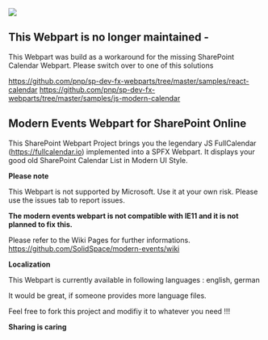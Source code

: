 ![](https://github.com/SolidSpace/modern-events/blob/master/assets/sharepoint_modern_calendar_banner.jpg)

## This Webpart is no longer maintained - 
This Webpart was build as a workaround for the missing SharePoint Calendar Webpart. 
Please switch over to one of this solutions

https://github.com/pnp/sp-dev-fx-webparts/tree/master/samples/react-calendar
https://github.com/pnp/sp-dev-fx-webparts/tree/master/samples/js-modern-calendar



## Modern Events Webpart for SharePoint Online
This SharePoint Webpart Project brings you the legendary JS FullCalendar (https://fullcalendar.io) implemented into a SPFX Webpart. It displays your good old SharePoint Calendar List in Modern UI Style. 

**Please note**

This Webpart is not supported by Microsoft. Use it at your own risk. Please use the issues tab to report issues.

**The modern events webpart is not compatible with IE11 and it is not planned to fix this.**

Please refer to the Wiki Pages for further informations.
https://github.com/SolidSpace/modern-events/wiki

**Localization**

This Webpart is currently available in following languages : english, german

It would be great, if someone provides more language files.

Feel free to fork this project and modifiy it to whatever you need !!!

**Sharing is caring**

